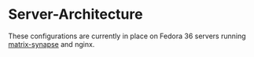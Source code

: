# Server-Architecture

These configurations are currently in place on Fedora 36 servers running [matrix-synapse](https://github.com/matrix-org/synapse) and nginx. 
